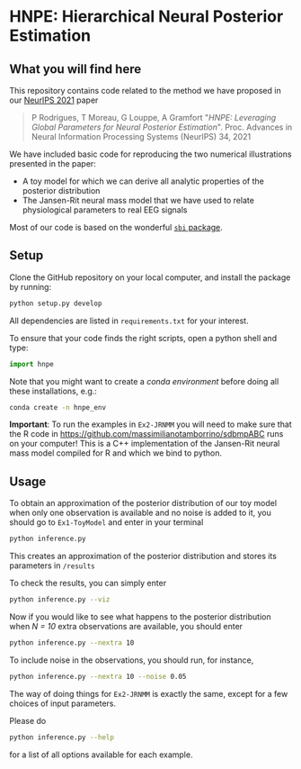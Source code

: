 # HNPE: Hierarchical Neural Posterior Estimation

## What you will find here

This repository contains code related to the method we have proposed in our [NeurIPS 2021](https://openreview.net/forum?id=E8BxwYR8op) paper 

> P Rodrigues, T Moreau, G Louppe, A Gramfort "*HNPE: Leveraging Global Parameters for Neural Posterior Estimation*". Proc. Advances in Neural Information Processing Systems (NeurIPS) 34, 2021

We have included basic code for reproducing the two numerical illustrations presented in the paper:

- A toy model for which we can derive all analytic properties of the posterior distribution
- The Jansen-Rit neural mass model that we have used to relate physiological parameters to real EEG signals

Most of our code is based on the wonderful [`sbi` package](https://github.com/mackelab/sbi).

## Setup

Clone the GitHub repository on your local computer, and install the package by running:

```bash
python setup.py develop
```

All dependencies are listed in `requirements.txt` for your interest.

To ensure that your code finds the right scripts, open a python shell and type:

```python
import hnpe
```

Note that you might want to create a *conda environment* before doing all these installations, e.g.:

```bash
conda create -n hnpe_env
```

**Important**: To run the examples in `Ex2-JRNMM` you will need to make sure that the R code in https://github.com/massimilianotamborrino/sdbmpABC runs on your computer! This is a C++ implementation of the Jansen-Rit neural mass model compiled for R and which we bind to python.

## Usage

To obtain an approximation of the posterior distribution of our toy model when only one observation is available and no noise is added to it, you should go to `Ex1-ToyModel` and enter in your terminal 

```bash
python inference.py
```

This creates an approximation of the posterior distribution and stores its parameters in `/results`

To check the results, you can simply enter

```bash
python inference.py --viz
```

Now if you would like to see what happens to the posterior distribution when *N = 10* extra observations are available, you should enter

```bash
python inference.py --nextra 10
```

To include noise in the observations, you should run, for instance,

```bash
python inference.py --nextra 10 --noise 0.05
```

The way of doing things for `Ex2-JRNMM` is exactly the same, except for a few choices of input parameters. 

Please do

```bash
python inference.py --help
```

for a list of all options available for each example.

